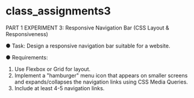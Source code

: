 # class_assignments3

PART 1
EXPERIMENT 3: Responsive Navigation Bar (CSS Layout & Responsiveness)

● Task: Design a responsive navigation bar suitable for a website.

● Requirements:
1. Use Flexbox or Grid for layout.
2. Implement a "hamburger" menu icon that appears on smaller screens and
expands/collapses the navigation links using CSS Media Queries.
3. Include at least 4-5 navigation links.


